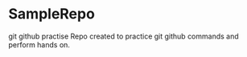 # SampleRepo
git github practise
Repo created to practice git github commands and perform hands on.

